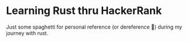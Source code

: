 # Learning Rust thru HackerRank

Just some spaghetti for personal reference (or dereference 🤙) during my journey with rust.

